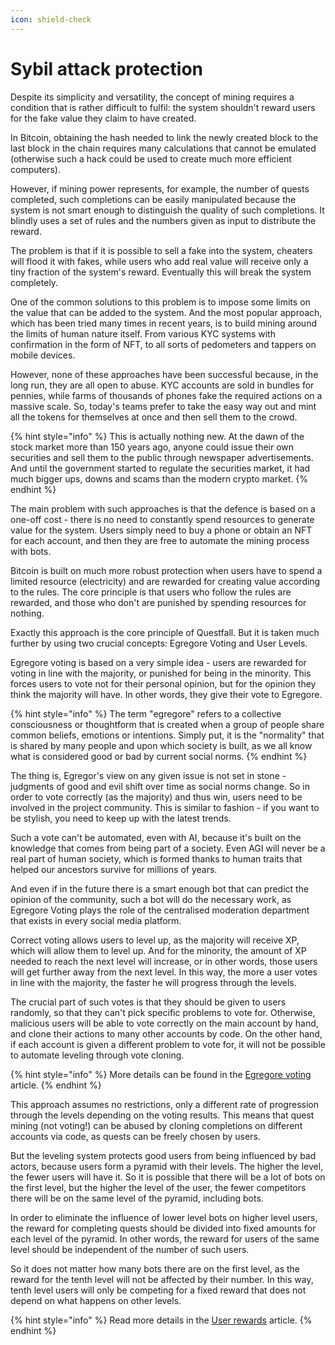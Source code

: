 ```yaml
---
icon: shield-check
---
```


# Sybil attack protection

Despite its simplicity and versatility, the concept of mining requires a condition that is rather difficult to fulfil: the system shouldn't reward users for the fake value they claim to have created.&#x20;

In Bitcoin, obtaining the hash needed to link the newly created block to the last block in the chain requires many calculations that cannot be emulated (otherwise such a hack could be used to create much more efficient computers).&#x20;

However, if mining power represents, for example, the number of quests completed, such completions can be easily manipulated because the system is not smart enough to distinguish the quality of such completions. It blindly uses a set of rules and the numbers given as input to distribute the reward.

The problem is that if it is possible to sell a fake into the system, cheaters will flood it with fakes, while users who add real value will receive only a tiny fraction of the system's reward. Eventually this will break the system completely.

One of the common solutions to this problem is to impose some limits on the value that can be added to the system. And the most popular approach, which has been tried many times in recent years, is to build mining around the limits of human nature itself. From various KYC systems with confirmation in the form of NFT, to all sorts of pedometers and tappers on mobile devices.

However, none of these approaches have been successful because, in the long run, they are all open to abuse. KYC accounts are sold in bundles for pennies, while farms of thousands of phones fake the required actions on a massive scale. So, today's teams prefer to take the easy way out and mint all the tokens for themselves at once and then sell them to the crowd.

{% hint style="info" %}
This is actually nothing new. At the dawn of the stock market more than 150 years ago, anyone could issue their own securities and sell them to the public through newspaper advertisements. And until the government started to regulate the securities market, it had much bigger ups, downs and scams than the modern crypto market.
{% endhint %}

The main problem with such approaches is that the defence is based on a one-off cost - there is no need to constantly spend resources to generate value for the system. Users simply need to buy a phone or obtain an NFT for each account, and then they are free to automate the mining process with bots.

Bitcoin is built on much more robust protection when users have to spend a limited resource (electricity) and are rewarded for creating value according to the rules. The core principle is that users who follow the rules are rewarded, and those who don't are punished by spending resources for nothing.

Exactly this approach is the core principle of Questfall. But it is taken much further by using two crucial concepts: Egregore Voting and User Levels.

Egregore voting is based on a very simple idea - users are rewarded for voting in line with the majority, or punished for being in the minority. This forces users to vote not for their personal opinion, but for the opinion they think the majority will have. In other words, they give their vote to Egregore.

{% hint style="info" %}
The term "egregore" refers to a collective consciousness or thoughtform that is created when a group of people share common beliefs, emotions or intentions. Simply put, it is the "normality" that is shared by many people and upon which society is built, as we all know what is considered good or bad by current social norms.
{% endhint %}

The thing is, Egregor's view on any given issue is not set in stone - judgments of good and evil shift over time as social norms change. So in order to vote correctly (as the majority) and thus win, users need to be involved in the project community. This is similar to fashion - if you want to be stylish, you need to keep up with the latest trends.

Such a vote can't be automated, even with AI, because it's built on the knowledge that comes from being part of a society. Even AGI will never be a real part of human society, which is formed thanks to human traits that helped our ancestors survive for millions of years.

And even if in the future there is a smart enough bot that can predict the opinion of the community, such a bot will do the necessary work, as Egregore Voting plays the role of the centralised moderation department that exists in every social media platform.

Correct voting allows users to level up, as the majority will receive XP, which will allow them to level up. And for the minority, the amount of XP needed to reach the next level will increase, or in other words, those users will get further away from the next level. In this way, the more a user votes in line with the majority, the faster he will progress through the levels.

The crucial part of such votes is that they should be given to users randomly, so that they can't pick specific problems to vote for. Otherwise, malicious users will be able to vote correctly on the main account by hand, and clone their actions to many other accounts by code. On the other hand, if each account is given a different problem to vote for, it will not be possible to automate leveling through vote cloning.

{% hint style="info" %}
More details can be found in the [Egregore voting](../quest-mining/egregore-voting.md) article.
{% endhint %}

This approach assumes no restrictions, only a different rate of progression through the levels depending on the voting results. This means that quest mining (not voting!) can be abused by cloning completions on different accounts via code, as quests can be freely chosen by users.

But the leveling system protects good users from being influenced by bad actors, because users form a pyramid with their levels. The higher the level, the fewer users will have it. So it is possible that there will be a lot of bots on the first level, but the higher the level of the user, the fewer competitors there will be on the same level of the pyramid, including bots.

In order to eliminate the influence of lower level bots on higher level users, the reward for completing quests should be divided into fixed amounts for each level of the pyramid. In other words, the reward for users of the same level should be independent of the number of such users.&#x20;

So it does not matter how many bots there are on the first level, as the reward for the tenth level will not be affected by their number. In this way, tenth level users will only be competing for a fixed reward that does not depend on what happens on other levels.

{% hint style="info" %}
Read more details in the [User rewards](../quest-mining/user-rewards.md) article.
{% endhint %}
